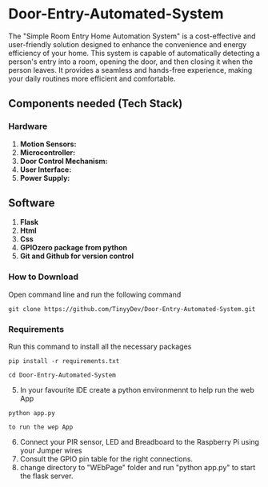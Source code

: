 # Door-Entry-Automated-System
The "Simple Room Entry Home Automation System" is a cost-effective and user-friendly solution designed to enhance the convenience and energy efficiency of your home. This system is capable of automatically detecting a person's entry into a room, opening the door, and then closing it when the person leaves. It provides a seamless and hands-free experience, making your daily routines more efficient and comfortable.

## Components needed (Tech Stack)
### Hardware
1. **Motion Sensors:** 
2. **Microcontroller:** 
3. **Door Control Mechanism:**  
4. **User Interface:** 
5. **Power Supply:**

## Software
1. **Flask**
2. **Html**
3. **Css**
4. **GPIOzero package from python**
5. **Git and Github for version control**


### How to Download
Open command line and run the following command
```
git clone https://github.com/TinyyDev/Door-Entry-Automated-System.git
```
### Requirements
Run this command to install all the necessary packages
```
pip install -r requirements.txt
```

```
cd Door-Entry-Automated-System
```

5. In your favourite IDE create a python environmennt to help run the web App

```
python app.py
```
    to run the wep App
6. Connect your PIR sensor, LED and Breadboard to the Raspberry Pi using your Jumper wires
7. Consult the GPIO pin table for the right connections.
8. change directory to "WEbPage" folder and run "python app.py" to start the flask server.

